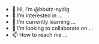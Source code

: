 - 👋 Hi, I’m @bbutz-nydig
- 👀 I’m interested in ...
- 🌱 I’m currently learning ...
- 💞️ I’m looking to collaborate on ...
- 📫 How to reach me ...

<!---
bbutz-nydig/bbutz-nydig is a ✨ special ✨ repository because its `README.md` (this file) appears on your GitHub profile.
You can click the Preview link to take a look at your changes.
--->
